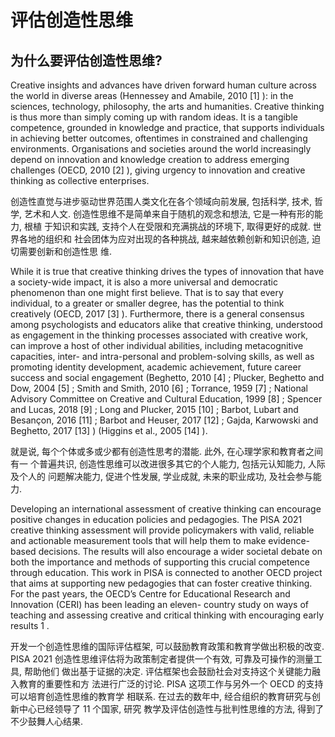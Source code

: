 # 评估创造性思维

## 为什么要评估创造性思维?

Creative insights and advances have driven forward human culture across the world
in diverse areas (Hennessey and Amabile, 2010 [1] ): in the sciences, technology, philosophy,
the arts and humanities. Creative thinking is thus more than simply coming up with random
ideas. It is a tangible competence, grounded in knowledge and practice, that supports
individuals in achieving better outcomes, oftentimes in constrained and challenging
environments. Organisations and societies around the world increasingly depend on
innovation and knowledge creation to address emerging challenges (OECD, 2010 [2] ),
giving urgency to innovation and creative thinking as collective enterprises.

创造性直觉与进步驱动世界范围人类文化在各个领域向前发展, 包括科学, 技术, 哲学,
艺术和人文. 创造性思维不是简单来自于随机的观念和想法, 它是一种有形的能力, 根植
于知识和实践, 支持个人在受限和充满挑战的环境下, 取得更好的成就. 世界各地的组织和
社会团体为应对出现的各种挑战, 越来越依赖创新和知识创造, 迫切需要创新和创造性思
维.


While it is true that creative thinking drives the types of innovation that
have a society-wide impact, it is also a more universal and democratic
phenomenon than one might first believe. That is to say that every individual,
to a greater or smaller degree, has the potential to think creatively (OECD,
2017 [3] ). Furthermore, there is a general consensus among psychologists and
educators alike that creative thinking, understood as engagement in the
thinking processes associated with creative work, can improve a host of other
individual abilities, including metacognitive capacities, inter- and
intra-personal and problem-solving skills, as well as promoting identity
development, academic achievement, future career success and social engagement
(Beghetto, 2010 [4] ; Plucker, Beghetto and Dow, 2004 [5] ; Smith and Smith,
2010 [6] ; Torrance, 1959 [7] ; National Advisory Committee on Creative and
Cultural Education, 1999 [8] ; Spencer and Lucas, 2018 [9] ; Long and Plucker,
2015 [10] ; Barbot, Lubart and Besançon, 2016 [11] ; Barbot and Heuser, 2017
[12] ; Gajda, Karwowski and Beghetto, 2017 [13] ) (Higgins et al., 2005 [14] ).


就是说, 每个个体或多或少都有创造性思考的潜能. 此外, 在心理学家和教育者之间有一
个普遍共识, 创造性思维可以改进很多其它的个人能力, 包括元认知能力, 人际及个人的
问题解决能力, 促进个性发展, 学业成就, 未来的职业成功, 及社会参与能力.


Developing an international assessment of creative thinking can encourage positive
changes in education policies and pedagogies. The PISA 2021 creative thinking assessment
will provide policymakers with valid, reliable and actionable measurement tools that will
help them to make evidence-based decisions. The results will also encourage a wider
societal debate on both the importance and methods of supporting this crucial competence
through education. This work in PISA is connected to another OECD project that aims at
supporting new pedagogies that can foster creative thinking. For the past years, the OECD’s
Centre for Educational Research and Innovation (CERI) has been leading an eleven-
country study on ways of teaching and assessing creative and critical thinking with
encouraging early results 1 .


开发一个创造性思维的国际评估框架, 可以鼓励教育政策和教育学做出积极的改变. PISA
2021 创造性思维评估将为政策制定者提供一个有效, 可靠及可操作的测量工具, 帮助他们
做出基于证据的决定. 评估框架也会鼓励社会对支持这个关键能力融入教育的重要性和方
法进行广泛的讨论. PISA 这项工作与另外一个 OECD 的支持可以培育创造性思维的教育学
相联系. 在过去的数年中, 经合组织的教育研究与创新中心已经领导了 11 个国家, 研究
教学及评估创造性与批判性思维的方法, 得到了不少鼓舞人心结果.

